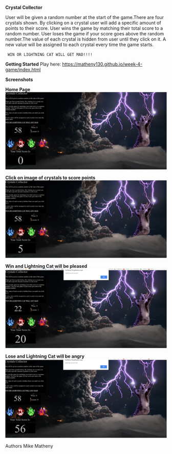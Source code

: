 **Crystal Collector**

User will be given a random number at the start of the game.There are four crystals shown. By clicking on a crystal user will add a specific amount of points to their score. User wins the game by matching their total score to a random number. User loses the game if your score goes above the random number.The value of each crystal is hidden from user until they click on it. A new value will be assigned to each crystal every time the game starts.

     WIN OR LIGHTNING CAT WILL GET MAD!!!!


**Getting Started**
Play here: https://matheny130.github.io/week-4-game/index.html

**Screenshots**

**Home Page**
![](/assets/images/start.jpg)

**Click on image of crystals to score points**
![](/assets/images/score.jpg)

**Win and Lightning Cat will be pleased**
![](/assets/images/win.jpg)

**Lose and Lightning Cat will be angry**
![](/assets/images/loss.jpg)


Authors
Mike Matheny